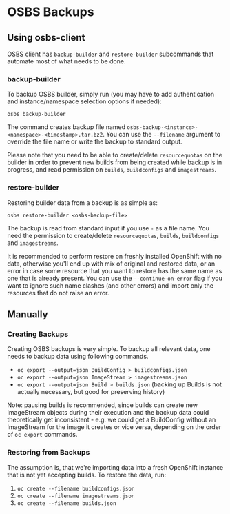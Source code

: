 # OSBS Backups

## Using osbs-client

OSBS client has `backup-builder` and `restore-builder` subcommands that automate most of what needs to be done.

### backup-builder

To backup OSBS builder, simply run (you may have to add authentication and instance/namespace selection options if needed):

    osbs backup-builder

The command creates backup file named `osbs-backup-<instance>-<namespace>-<timestamp>.tar.bz2`. You can use the `--filename` argument to override the file name or write the backup to standard output.

Please note that you need to be able to create/delete `resourcequotas` on the builder in order to prevent new builds from being created while backup is in progress, and read permission on `builds`, `buildconfigs` and `imagestreams`.

### restore-builder

Restoring builder data from a backup is as simple as:

    osbs restore-builder <osbs-backup-file>

The backup is read from standard input if you use `-` as a file name. You need the permission to create/delete `resourcequotas`, `builds`, `buildconfigs` and `imagestreams`.

It is recommended to perform restore on freshly installed OpenShift with no data, otherwise you'll end up with mix of original and restored data, or an error in case some resource that you want to restore has the same name as one that is already present. You can use the `--continue-on-error` flag if you want to ignore such name clashes (and other errors) and import only the resources that do not raise an error.

## Manually

### Creating Backups

Creating OSBS backups is very simple. To backup all relevant data, one needs to backup data using following commands.
  * `oc export --output=json BuildConfig > buildconfigs.json`
  * `oc export --output=json ImageStream > imagestreams.json`
  * `oc export --output=json Build > builds.json` (backing up Builds is not actually necessary, but good for preserving history)

Note: pausing builds is recommended, since builds can create new ImageStream objects during their execution and the backup data could theoretically get inconsistent - e.g. we could get a BuildConfig without an ImageStream for the image it creates or vice versa, depending on the order of `oc export` commands.

### Restoring from Backups

The assumption is, that we're importing data into a fresh OpenShift instance that is not yet accepting builds. To restore the data, run:

1. `oc create --filename buildconfigs.json`
2. `oc create --filename imagestreams.json`
3. `oc create --filename builds.json`
